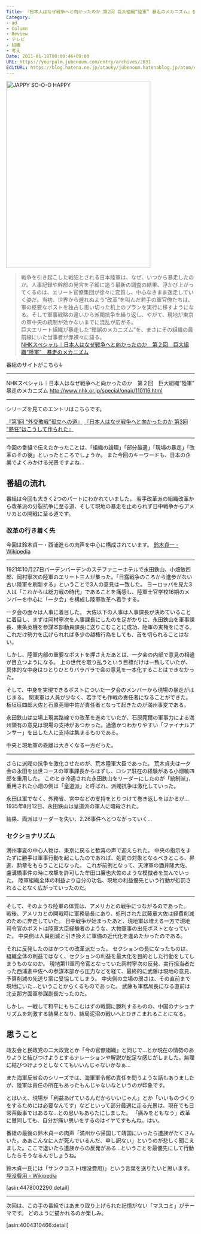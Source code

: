 ```yaml
---
Title: 『日本人はなぜ戦争へと向かったのか 第2回 巨大組織“陸軍” 暴走のメカニズム』を見て
Category:
- ad
- Column
- Review
- テレビ
- 組織
- 考え
Date: 2011-01-18T00:00:46+09:00
URL: https://yourpalm.jubenoum.com/entry/archives/2031
EditURL: https://blog.hatena.ne.jp/atauky/jubenoum.hatenablog.jp/atom/entry/6653458415120887528
---
```


<!-- [flickr id="1759836370" thumbnail="medium"] -->

<a class='flickr2tag-img' href="http://www.flickr.com/photos/headovmetal/1759836370/" title="JAPPY SO-O-O HAPPY by HeadOvMetal, on Flickr"><img src="http://farm3.static.flickr.com/2331/1759836370_198651c064.jpg" width="385" height="500" alt="JAPPY SO-O-O HAPPY"></a>

<blockquote cite="http://www.nhk.or.jp/special/onair/110116.html" title="NHKスペシャル｜日本人はなぜ戦争へと向かったのか　第２回　巨大組織“陸軍”　暴走のメカニズム"><p>戦争を引き起こした戦犯とされる日本陸軍は、なぜ、いつから暴走したのか。人事記録や幹部の発言を子細に追う最新の調査の結果、浮かび上がってくるのは、エリート官僚集団が徐々に変質し、中心なきまま迷走していく姿だ。当初、世界から遅れぬよう“改革”を叫んだ若手の軍官僚たちは、軍の枢要なポストを独占し思い切った机上のプランを実行に移すようになる。そして軍事戦略の違いから派閥抗争を繰り返し、やがて、現地が東京の軍中央の統制が効かないまでに混乱が広がる。<br />
巨大エリート組織が暴走した“錯誤のメカニズム”を、まさにその組織の最前線にいた当事者が赤裸々に語る。 <br /><a href="http://www.nhk.or.jp/special/onair/110116.html" title="NHKスペシャル｜日本人はなぜ戦争へと向かったのか　第２回　巨大組織“陸軍”　暴走のメカニズム">NHKスペシャル｜日本人はなぜ戦争へと向かったのか　第２回　巨大組織“陸軍”　暴走のメカニズム</a><br /></p></blockquote>

番組のサイトがこちら↓

<hr />

NHKスペシャル｜日本人はなぜ戦争へと向かったのか　第２回　巨大組織“陸軍”　暴走のメカニズム
<a href="http://www.nhk.or.jp/special/onair/110116.html" title="NHKスペシャル｜日本人はなぜ戦争へと向かったのか　第２回　巨大組織“陸軍”　暴走のメカニズム">http://www.nhk.or.jp/special/onair/110116.html</a>

<hr />

シリーズを見てのエントリはこちらです。

<a href="http://yourpalm.jubenoum.com/2011/01/%e3%80%8e%e6%97%a5%e6%9c%ac%e4%ba%ba%e3%81%af%e3%81%aa%e3%81%9c%e6%88%a6%e4%ba%89%e3%81%b8%e3%81%a8%e5%90%91%e3%81%8b%e3%81%a3%e3%81%9f%e3%81%ae%e3%81%8b-%e7%ac%ac1%e5%9b%9e-%e2%80%9c%e5%a4%96/" title="『日本人はなぜ戦争へと向かったのか 第1回 “外交敗戦”孤立への道』を見て | 君のてのひらから">『第1回 “外交敗戦”孤立への道』</a>
<a href="http://yourpalm.jubenoum.com/2011/02/%e3%80%8e%e6%97%a5%e6%9c%ac%e4%ba%ba%e3%81%af%e3%81%aa%e3%81%9c%e6%88%a6%e4%ba%89%e3%81%b8%e3%81%a8%e5%90%91%e3%81%8b%e3%81%a3%e3%81%9f%e3%81%ae%e3%81%8b-%e7%ac%ac3%e5%9b%9e-%e7%86%b1%e7%8b%82/" title="『日本人はなぜ戦争へと向かったのか 第3回 “熱狂”はこうして作られた』を見て | 君のてのひらから">『日本人はなぜ戦争へと向かったのか 第3回 “熱狂”はこうして作られた』</a>

<!--more-->



<hr />

今回の番組で伝えたかったことは、「組織の論理」「部分最適」「現場の暴走」「改革のその後」といったところでしょうか。
また今回のキーワードも、日本の企業でよくみかける光景ですよね…

<h2>番組の流れ</h2>

番組は今回も大きく2つのパートにわかれていました。
若手改革派の組織改革から改革派の分裂抗争に至る道、そして現地の暴走を止められず日中戦争からアメリカとの開戦に至る道です。

<h3>改革の行き着く先</h3>
今回は鈴木貞一・西浦進らの肉声を中心に構成されています。
<a href="http://ja.wikipedia.org/wiki/%E9%88%B4%E6%9C%A8%E8%B2%9E%E4%B8%80" title="鈴木貞一 - Wikipedia">鈴木貞一 - Wikipedia</a>

<hr />

1921年10月27日バーデンバーデンのステファニーホテルで永田鉄山、小畑敏四郎、岡村寧次の陸軍のエリート三人が集った。「日露戦争のころから進歩がない古い陸軍を刷新する」ということで3人の意見は一致した。
ヨーロッパを見た3人は「これからは総力戦の時代」であることを痛感し、陸軍士官学校16期のメンバーを中心に「一夕会」を構成し陸軍改革へ着手する。

一夕会の面々は人事に着目した。
大佐以下の人事は人事課長が決めていることに着目し、まずは岡村寧次を人事課長にしたのを足がかりに、永田鉄山を軍事課長、東条英機を参謀本部動員課長に送りこむことに成功、陸軍の実権をにぎる。
これだけ勢力を広げられれば多少の越権行為をしても、首を切られることはない。

しかし、陸軍内部の重要なポストを押さえたあとは、一夕会の内部で意見の相違が目立つようになる。
上の世代を取り払うという目標だけは一致していたが、具体的な中身はひとりひとりバラバラで会の意見を一本化することはできなかった。

そして、中身を実現できるポストについた一夕会のメンバーから現場の暴走がはじまる。
関東軍は人員が少なく、若手でも作戦の責任者になることができた。
板垣征四郎大佐と石原莞爾中佐が責任者となって起きたのが満州事変である。

永田鉄山は立場上現実路線での改革を進めていたが、石原莞爾の軍事力による満州領有の意見は現場の支持があつかった。過激かつわかりやすい「ファイナルアンサー」を出した人に支持は集まるものである。

中央と現地軍の乖離は大きくなる一方だった。

<hr />

さらに派閥の抗争を激化させたのが、荒木陸軍大臣であった。
荒木貞夫は一夕会の永田を出世コースの軍事課長からはずし、ロシア駐在の経験がある小畑敏四郎を重用した。
このとき冷遇された永田鉄山をリーダーにしたのが「統制派」、重用された小畑の側は「皇道派」と呼ばれ、派閥抗争は激化していった。

永田は軍でなく、外務省、宮中などの支持をとりつけて巻き返しをはかるが…
1935年8月12日、永田鉄山は皇道派の軍人に暗殺された。

結果、両派はリーダーを失い、2.26事件へとつながっていく…

<h3>セクショナリズム</h3>

満州事変の中心人物は、東京に戻ると歓喜の声で迎えられた。
中央の指示をまたずに勝手は軍事行動を起こしたのであれば、処罰の対象となるべきところ、昇進、勲章をもらうことになった。
これが前例となって、天津軍の酒井隆大佐、盧溝橋事件の時に攻撃を許可した牟田口廉也大佐のような模倣者を生んでいった。
陸軍組織全体の利益より自分の功名、現地の利益優先という行動が処罰されることなく広がっていったのだ。

<hr />

そして、そのような陸軍の体質は、アメリカとの戦争につながるのであった。
戦後、アメリカとの開戦時に軍務局長にあり、処刑された武藤章大佐は経費削減のために奔走していた。
日中戦争が始まったあと、現地軍は増える一方で現地司令官のポストは陸軍大臣経験者のような、大物軍事の出先ポストとなっていた。
中央側は人員削減と引き換えに軍備の近代化を進めたかったのである。

それに反発したのはかつての改革派だった。
セクションの長になったものは、組織全体の利益ではなく、セクションの利益を最大化を目的とした行動をしてしまうものなのか。
現地第11軍司令官となっていた岡村寧次の反発、実行担当者だった西浦進中佐への参謀本部から圧力などを経て、最終的に武藤は現地の意見、予算削減の先送り案に妥協してしまう。
中央側の立場の弱さは、その直前まで現地にいた…ということからくるものであった。
武藤も軍務局長になる直前は北支那方面軍参謀副長だったのだ。

しかし、一戦して和平にもちこむはずの戦闘に勝利するものの、中国のナショナリズムを刺激する結果となり、結局泥沼の戦いへとひきこまれることになる。

<h2>思うこと</h2>

政友会と民政党の二大政党とか「今の官僚組織」と同じで…とか現在の情勢のありようと結びつけようとするナレーションや解説が蛇足な感じがしました。無理に結びつけようとしなくてもいいんじゃないかなぁ…

また海軍反省会のシリーズでは、海軍軍令部の責任を問うような話もありましたが、陸軍は責任の所在もあったもんじゃないなというのが印象です。

とはいえ、現場が「利益あげているんだからいいじゃん」とか「いいものづくりをするためには必要なんです」などといって部分最適に走る光景は、現在でも日常茶飯事ではあるな…との思いもあらたにしました。
「痛みをともなう」改革に賛同しても、自分が痛い思いをするのはイヤですもんね。はい。

番組の最後の鈴木貞一の肉声「満州から帰国して靖国にいったら遺族がたくさんいた。ああこんなに人が死んでいるんだ、申し訳ない」というのが悲しく聞こえました。ここで退いたら遺族からの反発がある…ということを最優先にして行動したらそうなるんでしょうね。

鈴木貞一氏には「サンクコスト(埋没費用)」という言葉を送りたいと思います。
<a href="http://ja.wikipedia.org/wiki/%E5%9F%8B%E6%B2%A1%E8%B2%BB%E7%94%A8" title="埋没費用 - Wikipedia">埋没費用 - Wikipedia</a>

[asin:4478002290:detail]
<hr />

次回は、この手の番組ではあまり取り上げられた記憶がない「マスコミ」がテーマです。
どのように描かれるのか楽しみ。

[asin:4004310466:detail]
